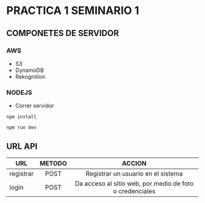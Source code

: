 # PRACTICA 1 SEMINARIO 1

## COMPONETES DE SERVIDOR
 ### AWS
 * S3
 * DynamoDB
 * Rekognition

 ### NODEJS
 * Correr servidor
 ``` 
 npm install
 ```
 ```
 npm run dev
 ```

## URL API

| URL | METODO | ACCION |
|-----|:------:|:------:|
|registrar|POST|Registrar un usuario en el sistema|
|login | POST| Da acceso al sitio web, por medio de foto o credenciales|
